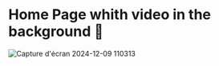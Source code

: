  # Home Page whith video in the background 🤩

 ![Capture d'écran 2024-12-09 110313](https://github.com/user-attachments/assets/8262dae7-f8f6-45b6-82de-7cabf6e1d36e)
